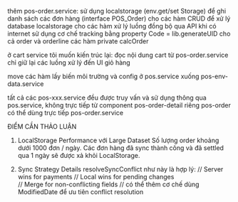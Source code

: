 thêm pos-order.service:
	sử dụng localstorage (env.get/set Storage) để ghi danh sách các đơn hàng (interface POS_Order)
	cho các hàm CRUD để xử lý database localstorage
	cho các hàm xử lý luồng đồng bộ qua API khi có internet
	sử dụng cơ chế tracking bằng property Code = lib.generateUID cho cả order và orderline
	các hàm private calcOrder

ở cart service tôi muốn kiến trúc lại:
	đọc nội dung cart từ pos-order.service
	chỉ giữ lại các luồng xử lý đến UI giỏ hàng

move các hàm lấy biến môi trường và config ở pos.service xuống pos-env-data.service

tất cả các pos-xxx.service đều được truy vấn và sử dụng thông qua pos.service, không trực tiếp từ component pos-order-detail
riêng pos-order có thể dùng trực tiếp pos-order.service

ĐIỂM CẦN THẢO LUẬN
1. LocalStorage Performance với Large Dataset
Số lượng order khoảng dưới 1000 đơn / ngày.
Các đơn hàng đã sync thành công và đã settled qua 1 ngày sẽ được xả khỏi LocalStorage.

2. Sync Strategy Details
	resolveSyncConflict như này là hợp lý:
  // Server wins for payments
  // Local wins for pending changes  
  // Merge for non-conflicting fields
  // có thể thêm cơ chế dùng ModifiedDate để ưu tiên conflict resolution